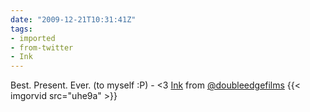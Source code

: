```yaml
---
date: "2009-12-21T10:31:41Z"
tags:
- imported
- from-twitter
- Ink
---
```

Best. Present. Ever. \(to myself :P\) - &lt;3 [Ink](/tags/Ink) from [@doubleedgefilms](/twitter/#/doubleedgefilms) {{< imgorvid src="uhe9a" >}}
